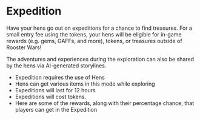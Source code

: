 # **Expedition**

Have your hens go out on expeditions for a chance to find treasures. For a small entry fee using the tokens, your hens will be eligible for in-game rewards (e.g. gems, GAFFs, and more), tokens, or treasures outside of Rooster Wars!

The adventures and experiences during the exploration can also be shared by the hens via AI-generated storylines.

- Expedition requires the use of Hens
- Hens can get various items in this mode while exploring
- Expeditions will last for 12 hours
- Expeditions will cost tokens.
- Here are some of the rewards, along with their percentage chance, that players can get in the Expedition

